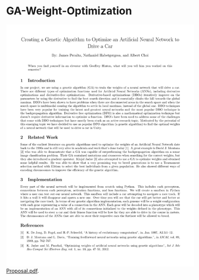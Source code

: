 # GA-Weight-Optimization

![](/Proposal-1.png)
[Proposal.pdf](http://JamesPeralta.github.io/Self-Driving-Car/Proposal.pdf).
